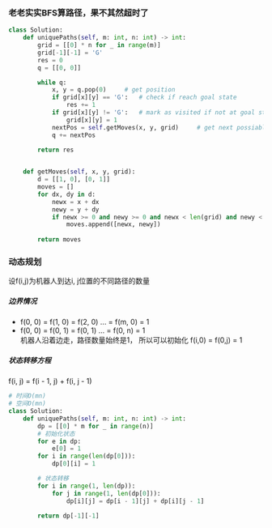 ### 老老实实BFS算路径，果不其然超时了
```py
class Solution:
    def uniquePaths(self, m: int, n: int) -> int:
        grid = [[0] * n for _ in range(m)]
        grid[-1][-1] = 'G'
        res = 0
        q = [[0, 0]]

        while q:
            x, y = q.pop(0)     # get position
            if grid[x][y] == 'G':   # check if reach goal state
                res += 1
            if grid[x][y] != 'G':   # mark as visited if not at goal state
                grid[x][y] = 1      
            nextPos = self.getMoves(x, y, grid)     # get next possiable positions
            q += nextPos

        return res
    

    def getMoves(self, x, y, grid):
        d = [[1, 0], [0, 1]]
        moves = []
        for dx, dy in d:
            newx = x + dx
            newy = y + dy
            if newx >= 0 and newy >= 0 and newx < len(grid) and newy < len(grid[0]) and grid[newx][newy] != 1:
                moves.append([newx, newy])
        
        return moves
```

### 动态规划
设f(i,j)为机器人到达i, j位置的不同路径的数量  
##### 边界情况
 - f(0, 0) = f(1, 0) = f(2, 0) ... = f(m, 0) = 1  
 - f(0, 0) = f(0, 1) = f(0, 1) ... = f(0, n) = 1  
 机器人沿着边走，路径数量始终是1， 所以可以初始化 f(i,0) = f(0,j) = 1  
##### 状态转移方程
f(i, j) = f(i - 1, j) + f(i, j - 1)

```py
# 时间O(mn)
# 空间O(mn)
class Solution:
    def uniquePaths(self, m: int, n: int) -> int:
        dp = [[0] * m for _ in range(n)]
        # 初始化状态
        for e in dp:
            e[0] = 1
        for i in range(len(dp[0])):
            dp[0][i] = 1

        # 状态转移
        for i in range(1, len(dp)):
            for j in range(1, len(dp[0])):
                dp[i][j] = dp[i - 1][j] + dp[i][j - 1]

        return dp[-1][-1]
```
